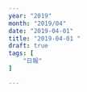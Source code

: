 ```yaml
---
year: "2019"
month: "2019/04"
date: "2019-04-01"
title: "2019-04-01 "
draft: true
tags: [
    "日報"
]

---
```



